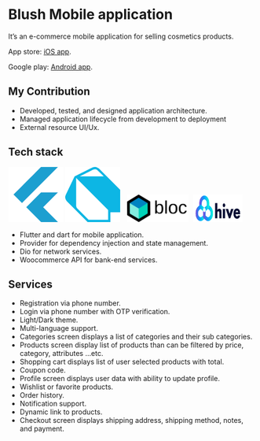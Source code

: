 # Blush Mobile application

It’s an e-commerce mobile application for selling cosmetics products.

App store: [iOS app](https://apps.apple.com/us/app/id1528909119).

Google play: [Android app](https://play.google.com/store/apps/details?id=com.blush.sd).

## My Contribution

- Developed, tested, and designed application architecture.
- Managed application lifecycle from development to deployment
- External resource UI/Ux.

## Tech stack


<img src="../svgs/flutter.svg">
<img src="../svgs/dart.svg">
 <img style="margin-left:10px" src="https://raw.githubusercontent.com/felangel/bloc/master/docs/assets/bloc_logo_full.png" height="56" height="56"  alt="Bloc"><img src="https://raw.githubusercontent.com/hivedb/hive/master/.github/logo_transparent.svg?sanitize=true" width="100" height="56" style="margin-left:10px">


- Flutter and dart for mobile application.
- Provider for dependency injection and state management.
- Dio for network services.
- Woocommerce API for bank-end services.

## Services

- Registration via phone number.
- Login via phone number with OTP verification.
- Light/Dark theme.
- Multi-language support.
- Categories screen displays a list of categories and their sub categories.
- Products screen display list of products than can be filtered by price, category, attributes …etc.
- Shopping cart displays list of user selected products with total.
- Coupon code.
- Profile screen displays user data with ability to update profile.
- Wishlist or favorite products.
- Order history.
- Notification support.
- Dynamic link to products.
- Checkout screen displays shipping address, shipping method, notes, and payment.
